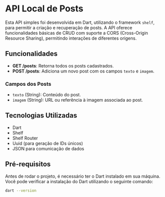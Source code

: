 # API Local de Posts

Esta API simples foi desenvolvida em Dart, utilizando o framework `shelf`, para permitir a criação e recuperação de posts. A API oferece funcionalidades básicas de CRUD com suporte a CORS (Cross-Origin Resource Sharing), permitindo interações de diferentes origens.

## Funcionalidades

- **GET /posts**: Retorna todos os posts cadastrados.
- **POST /posts**: Adiciona um novo post com os campos `texto` e `imagem`.

### Campos dos Posts

- `texto` (String): Conteúdo do post.
- `imagem` (String): URL ou referência à imagem associada ao post.

## Tecnologias Utilizadas

- Dart
- Shelf
- Shelf Router
- Uuid (para geração de IDs únicos)
- JSON para comunicação de dados

## Pré-requisitos

Antes de rodar o projeto, é necessário ter o Dart instalado em sua máquina. Você pode verificar a instalação do Dart utilizando o seguinte comando:

```bash
dart --version
